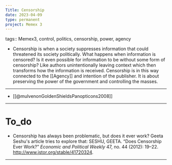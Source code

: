 ```yaml
---
Title: Censorship
date: 2023-04-09
type: permanent
project: Memex 3
---
```


tags:: Memex3, control, politics, censorship, power, agency

- Censorship is when a society suppresses information that could threatened its society politically. What happens when information is censored? Is it even possible for information to be without some form of censorship? Like authors unintentionally leaving context which then transforms how the information is received. Censorship is in this way connected to the [[Agency]] and intention of the publisher. It is about preserving the power of the government and controlling the masses. 

---

- [[@mulvenonGoldenShieldsPanopticons2008]]

---

# To_do

- Censorship has always been problematic, but does it ever work? Geeta Seshu's article tries to explore that: SESHU, GEETA. “Does Censorship Ever Work?” _Economic and Political Weekly_ 47, no. 44 (2012): 19–22. http://www.jstor.org/stable/41720324.

---
